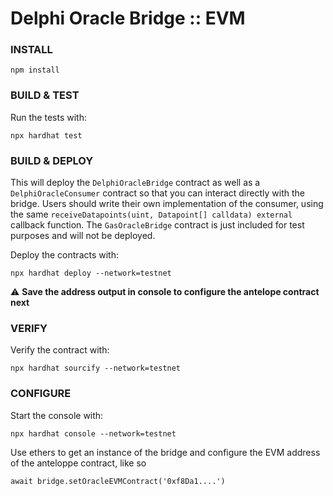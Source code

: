 # Delphi Oracle Bridge :: EVM

### INSTALL

`npm install`

### BUILD & TEST

Run the tests with:

`npx hardhat test`

### BUILD & DEPLOY

This will deploy the `DelphiOracleBridge` contract as well as a `DelphiOracleConsumer` contract so that you can interact directly with the bridge. Users should write their own implementation of the consumer, using the same `receiveDatapoints(uint, Datapoint[] calldata) external` callback function. The `GasOracleBridge` contract is just included for test purposes and will not be deployed.

Deploy the contracts with:

`npx hardhat deploy --network=testnet`

⚠️ **Save the address output in console to configure the antelope contract next**

### VERIFY

Verify the contract  with:

`npx hardhat sourcify --network=testnet`

### CONFIGURE

Start the console with:

`npx hardhat console --network=testnet`

Use ethers to get an instance of the bridge and configure the EVM address of the anteloppe contract, like so

`await bridge.setOracleEVMContract('0xf8Da1....')`

